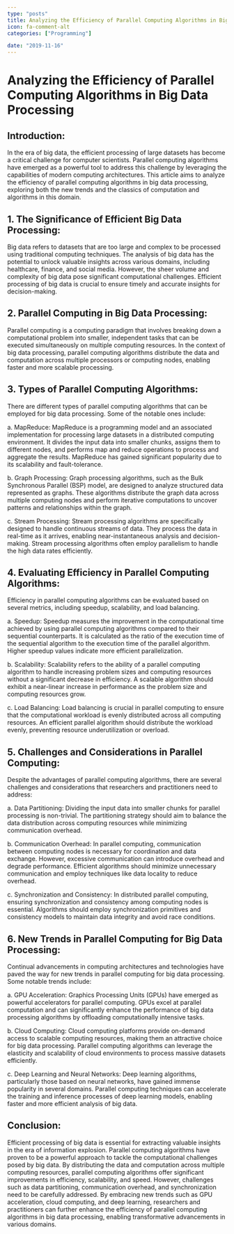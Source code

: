 ```yaml
---
type: "posts"
title: Analyzing the Efficiency of Parallel Computing Algorithms in Big Data Processing
icon: fa-comment-alt
categories: ["Programming"]

date: "2019-11-16"
---
```




# Analyzing the Efficiency of Parallel Computing Algorithms in Big Data Processing

## Introduction:
In the era of big data, the efficient processing of large datasets has become a critical challenge for computer scientists. Parallel computing algorithms have emerged as a powerful tool to address this challenge by leveraging the capabilities of modern computing architectures. This article aims to analyze the efficiency of parallel computing algorithms in big data processing, exploring both the new trends and the classics of computation and algorithms in this domain.

## 1. The Significance of Efficient Big Data Processing:
Big data refers to datasets that are too large and complex to be processed using traditional computing techniques. The analysis of big data has the potential to unlock valuable insights across various domains, including healthcare, finance, and social media. However, the sheer volume and complexity of big data pose significant computational challenges. Efficient processing of big data is crucial to ensure timely and accurate insights for decision-making.

## 2. Parallel Computing in Big Data Processing:
Parallel computing is a computing paradigm that involves breaking down a computational problem into smaller, independent tasks that can be executed simultaneously on multiple computing resources. In the context of big data processing, parallel computing algorithms distribute the data and computation across multiple processors or computing nodes, enabling faster and more scalable processing.

## 3. Types of Parallel Computing Algorithms:
There are different types of parallel computing algorithms that can be employed for big data processing. Some of the notable ones include:

   a. MapReduce: MapReduce is a programming model and an associated implementation for processing large datasets in a distributed computing environment. It divides the input data into smaller chunks, assigns them to different nodes, and performs map and reduce operations to process and aggregate the results. MapReduce has gained significant popularity due to its scalability and fault-tolerance.

   b. Graph Processing: Graph processing algorithms, such as the Bulk Synchronous Parallel (BSP) model, are designed to analyze structured data represented as graphs. These algorithms distribute the graph data across multiple computing nodes and perform iterative computations to uncover patterns and relationships within the graph.

   c. Stream Processing: Stream processing algorithms are specifically designed to handle continuous streams of data. They process the data in real-time as it arrives, enabling near-instantaneous analysis and decision-making. Stream processing algorithms often employ parallelism to handle the high data rates efficiently.

## 4. Evaluating Efficiency in Parallel Computing Algorithms:
Efficiency in parallel computing algorithms can be evaluated based on several metrics, including speedup, scalability, and load balancing.

   a. Speedup: Speedup measures the improvement in the computational time achieved by using parallel computing algorithms compared to their sequential counterparts. It is calculated as the ratio of the execution time of the sequential algorithm to the execution time of the parallel algorithm. Higher speedup values indicate more efficient parallelization.

   b. Scalability: Scalability refers to the ability of a parallel computing algorithm to handle increasing problem sizes and computing resources without a significant decrease in efficiency. A scalable algorithm should exhibit a near-linear increase in performance as the problem size and computing resources grow.

   c. Load Balancing: Load balancing is crucial in parallel computing to ensure that the computational workload is evenly distributed across all computing resources. An efficient parallel algorithm should distribute the workload evenly, preventing resource underutilization or overload.

## 5. Challenges and Considerations in Parallel Computing:
Despite the advantages of parallel computing algorithms, there are several challenges and considerations that researchers and practitioners need to address:

   a. Data Partitioning: Dividing the input data into smaller chunks for parallel processing is non-trivial. The partitioning strategy should aim to balance the data distribution across computing resources while minimizing communication overhead.

   b. Communication Overhead: In parallel computing, communication between computing nodes is necessary for coordination and data exchange. However, excessive communication can introduce overhead and degrade performance. Efficient algorithms should minimize unnecessary communication and employ techniques like data locality to reduce overhead.

   c. Synchronization and Consistency: In distributed parallel computing, ensuring synchronization and consistency among computing nodes is essential. Algorithms should employ synchronization primitives and consistency models to maintain data integrity and avoid race conditions.

## 6. New Trends in Parallel Computing for Big Data Processing:
Continual advancements in computing architectures and technologies have paved the way for new trends in parallel computing for big data processing. Some notable trends include:

   a. GPU Acceleration: Graphics Processing Units (GPUs) have emerged as powerful accelerators for parallel computing. GPUs excel at parallel computation and can significantly enhance the performance of big data processing algorithms by offloading computationally intensive tasks.

   b. Cloud Computing: Cloud computing platforms provide on-demand access to scalable computing resources, making them an attractive choice for big data processing. Parallel computing algorithms can leverage the elasticity and scalability of cloud environments to process massive datasets efficiently.

   c. Deep Learning and Neural Networks: Deep learning algorithms, particularly those based on neural networks, have gained immense popularity in several domains. Parallel computing techniques can accelerate the training and inference processes of deep learning models, enabling faster and more efficient analysis of big data.

## Conclusion:
Efficient processing of big data is essential for extracting valuable insights in the era of information explosion. Parallel computing algorithms have proven to be a powerful approach to tackle the computational challenges posed by big data. By distributing the data and computation across multiple computing resources, parallel computing algorithms offer significant improvements in efficiency, scalability, and speed. However, challenges such as data partitioning, communication overhead, and synchronization need to be carefully addressed. By embracing new trends such as GPU acceleration, cloud computing, and deep learning, researchers and practitioners can further enhance the efficiency of parallel computing algorithms in big data processing, enabling transformative advancements in various domains.